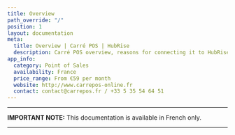 ```yaml
---
title: Overview
path_override: "/"
position: 1
layout: documentation
meta:
  title: Overview | Carré POS | HubRise
  description: Carré POS overview, reasons for connecting it to HubRise and summary of integrated features. Synchronise data between your EPOS and your apps.
app_info:
  category: Point of Sales
  availability: France
  price_range: From €59 per month
  website: http://www.carrepos-online.fr
  contact: contact@carrepos.fr / +33 5 35 54 64 51
---
```


---

**IMPORTANT NOTE:** This documentation is available <Link to="/fr/apps/carre-pos" addLocalePrefix={false}>in French only</Link>.

---
